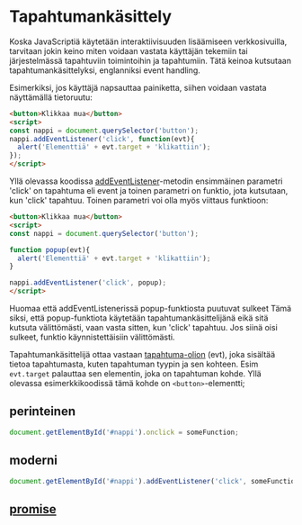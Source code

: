 # Tapahtumankäsittely
Koska JavaScriptiä käytetään interaktiivisuuden lisäämiseen verkkosivuilla, tarvitaan jokin keino miten voidaan vastata käyttäjän tekemiin tai järjestelmässä tapahtuviin toimintoihin ja tapahtumiin.
Tätä keinoa kutsutaan tapahtumankäsittelyksi, englanniksi event handling.

Esimerkiksi, jos käyttäjä napsauttaa painiketta, siihen voidaan vastata näyttämällä tietoruutu:
```html
<button>Klikkaa mua</button>
<script>
const nappi = document.querySelector('button');
nappi.addEventListener('click', function(evt){
  alert('Elementtiä' + evt.target + 'klikattiin');
});
</script>
``` 
Yllä olevassa koodissa [addEventListener](https://developer.mozilla.org/en-US/docs/Web/API/EventTarget/addEventListener)-metodin ensimmäinen parametri 'click' on tapahtuma eli event ja toinen parametri on funktio, jota kutsutaan, kun 'click' tapahtuu.
Toinen parametri voi olla myös viittaus funktioon:
```html
<button>Klikkaa mua</button>
<script>
const nappi = document.querySelector('button');

function popup(evt){
  alert('Elementtiä' + evt.target + 'klikattiin');
}

nappi.addEventListener('click', popup);
</script>
``` 
Huomaa että addEventListenerissä popup-funktiosta puutuvat sulkeet Tämä siksi, että popup-funktiota käytetään tapahtumankäsittelijänä 
eikä sitä kutsuta välittömästi, vaan vasta sitten, kun 'click' tapahtuu. Jos siinä oisi sulkeet, funktio käynnistettäisiin välittömästi.

Tapahtumankäsittelijä ottaa vastaan [tapahtuma-olion](https://developer.mozilla.org/en-US/docs/Web/API/Event) (evt), joka sisältää tietoa tapahtumasta, kuten tapahtuman tyypin ja sen kohteen. Esim `evt.target` palauttaa sen elementin, joka on tapahtuman kohde.
Yllä olevassa esimerkkikoodissä tämä kohde on `<button>`-elementti; 
## perinteinen
````javascript
document.getElementById('#nappi').onclick = someFunction;
````
## moderni
```javascript
document.getElementById('#nappi').addEventListener('click', someFunction);
```
## [promise](https://developer.mozilla.org/en-US/docs/Web/JavaScript/Reference/Global_Objects/Promise)
